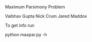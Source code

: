 Maximum Parsimony Problem

Vaibhav Gupta
Nick Crum
Jared Maddox

To get info run 

python maxpar.py -h